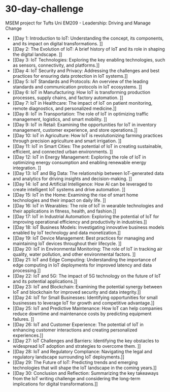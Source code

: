# 30-day-challenge
MSEM project for Tufts Uni EM209 - Leadership: Driving and Manage Change 

- [[Day 1: Introduction to IoT: Understanding the concept, its components, and its impact on digital transformations. ]]
- [[Day 2: The Evolution of IoT: A brief history of IoT and its role in shaping the digital landscape. ]]
- [[Day 3: IoT Technologies: Exploring the key enabling technologies, such as sensors, connectivity, and platforms.]] 
- [[Day 4: IoT Security and Privacy: Addressing the challenges and best practices for ensuring data protection in IoT systems.]] 
- [[Day 5: IoT Standards and Protocols: An overview of the leading standards and communication protocols in IoT ecosystems. ]]
- [[Day 6: IoT in Manufacturing: How IoT is transforming production processes, supply chains, and factory automation. ]]
- [[Day 7: IoT in Healthcare: The impact of IoT on patient monitoring, remote diagnostics, and personalized medicine.]]
- [[Day 8: IoT in Transportation: The role of IoT in optimizing traffic management, logistics, and smart mobility. ]]
- [[Day 9: IoT in Retail: Examining the opportunities for IoT in inventory management, customer experience, and store operations.]] 
- [[Day 10: IoT in Agriculture: How IoT is revolutionizing farming practices through precision agriculture and smart irrigation. ]]
- [[Day 11: IoT in Smart Cities: The potential of IoT in creating sustainable, efficient, and connected urban environments. ]]
- [[Day 12: IoT in Energy Management: Exploring the role of IoT in optimizing energy consumption and enabling renewable energy integration. ]]
- [[Day 13: IoT and Big Data: The relationship between IoT-generated data and analytics for driving insights and decision-making. ]]
- [[Day 14: IoT and Artificial Intelligence: How AI can be leveraged to create intelligent IoT systems and drive automation. ]]
- [[Day 15: IoT in the Home: Examining the rise of smart home technologies and their impact on daily life. ]]
- [[Day 16: IoT in Wearables: The role of IoT in wearable technologies and their applications in fitness, health, and fashion.]] 
- [[Day 17: IoT in Industrial Automation: Exploring the potential of IoT for improving operational efficiency and productivity in industries.]] 
- [[Day 18: IoT Business Models: Investigating innovative business models enabled by IoT technology and data monetization.]] 
- [[Day 19: IoT Device Management: Best practices for managing and maintaining IoT devices throughout their lifecycle. ]]
- [[Day 20: IoT in Environmental Monitoring: The role of IoT in tracking air quality, water pollution, and other environmental factors. ]]
- [[Day 21: IoT and Edge Computing: Understanding the importance of edge computing in IoT deployments for improved latency and data processing.]] 
- [[Day 22: IoT and 5G: The impact of 5G technology on the future of IoT and its potential applications.]] 
- [[Day 23: IoT and Blockchain: Examining the potential synergy between IoT and blockchain for improved security and data integrity.]] 
- [[Day 24: IoT for Small Businesses: Identifying opportunities for small businesses to leverage IoT for growth and competitive advantage.]] 
- [[Day 25: IoT and Predictive Maintenance: How IoT can help companies reduce downtime and maintenance costs by predicting equipment failures. ]]
- [[Day 26: IoT and Customer Experience: The potential of IoT in enhancing customer interactions and creating personalized experiences.]] 
- [[Day 27: IoT Challenges and Barriers: Identifying the key obstacles to widespread IoT adoption and strategies to overcome them. ]]
- [[Day 28: IoT and Regulatory Compliance: Navigating the legal and regulatory landscape surrounding IoT deployments.]] 
- [[Day 29: The Future of IoT: Predicting trends and emerging technologies that will shape the IoT landscape in the coming years.]] 
- [[Day 30: Conclusion and Reflection: Summarizing the key takeaways from the IoT writing challenge and considering the long-term implications for digital transformations.]]
